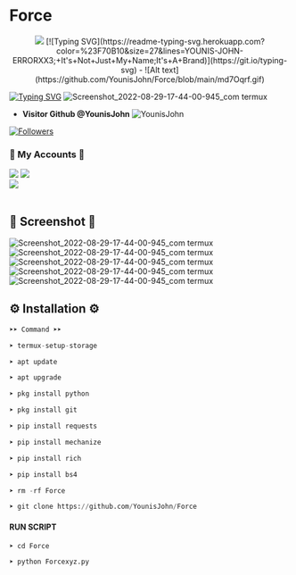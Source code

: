 # Force

<p align="center"><img src="https://img.shields.io/badge/I Am %20A PAKISTAN- PROGRAMMER-green?colorA=%23ff0000&colorB=%23017e40&style=flat-square">
[![Typing SVG](https://readme-typing-svg.herokuapp.com?color=%23F70B10&size=27&lines=YOUNIS-JOHN-ERRORXX3;+It's+Not+Just+My+Name;It's+A+Brand)](https://git.io/typing-svg)
 - ![Alt text](https://github.com/YounisJohn/Force/blob/main/md7Oqrf.gif)

[![Typing SVG](https://readme-typing-svg.herokuapp.com?font=Koulen&size=25&duration=10000&color=F70000&center=true&vCenter=true&multiline=true&width=600&lines=Mr%2C+Younis+John+Follow+My+GitHub+For+Next+Update+Tolls%F0%9F%98%87%F0%9F%98%87)](https://git.io/typing-svg)
![Screenshot_2022-08-29-17-44-00-945_com termux](https://github.com/YounisJohn/Force2/blob/main/193396293-bcd278aa-6d0c-4681-8a06-9c4fa83880f2.gif)

* **Visitor Github @YounisJohn**
![YounisJohn](https://komarev.com/ghpvc/?username=YounisJohn&color=blue)

<a href="https://github.com/YounisJohn/followers">
<img title="Followers" src="https://img.shields.io/github/followers/YounisJohn?label=Followers&color=red&style=flat-square"></a>

### 👤 My Accounts 👤
[![](https://img.shields.io/badge/Facebook-blue?logo=Facebook&logoColor=blue&labelColor=white)](https://www.facebook.com/hellin.786)
[![](https://img.shields.io/badge/Messenger-red?logo=Messenger&logoColor=red&labelColor=black)](https://m.me/hellin.786) <br>
[![](https://img.shields.io/badge/Whatsapp-CHAT-red?logo=Whatsapp&logoColor=Brightgreen&labelColor=white)](https://wa.me/923404708884?text=Hello+Younis+John) <br><br>

## 📸 Screenshot 📸
![Screenshot_2022-08-29-17-44-00-945_com termux](https://github.com/YounisJohn/Force/blob/main/Screenshot_20221124-093837.png)
![Screenshot_2022-08-29-17-44-00-945_com termux](https://github.com/YounisJohn/Force/blob/main/Screenshot_20221124-090525.png)
![Screenshot_2022-08-29-17-44-00-945_com termux](https://github.com/YounisJohn/Force/blob/main/Screenshot_20221124-094025.png) 
![Screenshot_2022-08-29-17-44-00-945_com termux](https://github.com/YounisJohn/Force/blob/main/Picsart_22-11-24_08-32-35-635.png)
![Screenshot_2022-08-29-17-44-00-945_com termux](https://github.com/YounisJohn/Force/blob/main/Picsart_22-11-24_08-37-44-660.jpg)

## ⚙️ Installation ⚙️
```python
➤➤ Command ➤➤

➤ termux-setup-storage

➤ apt update

➤ apt upgrade

➤ pkg install python

➤ pkg install git

➤ pip install requests

➤ pip install mechanize

➤ pip install rich

➤ pip install bs4

➤ rm -rf Force

➤ git clone https://github.com/YounisJohn/Force
```
#### RUN SCRIPT
```python
➤ cd Force 

➤ python Forcexyz.py

```




